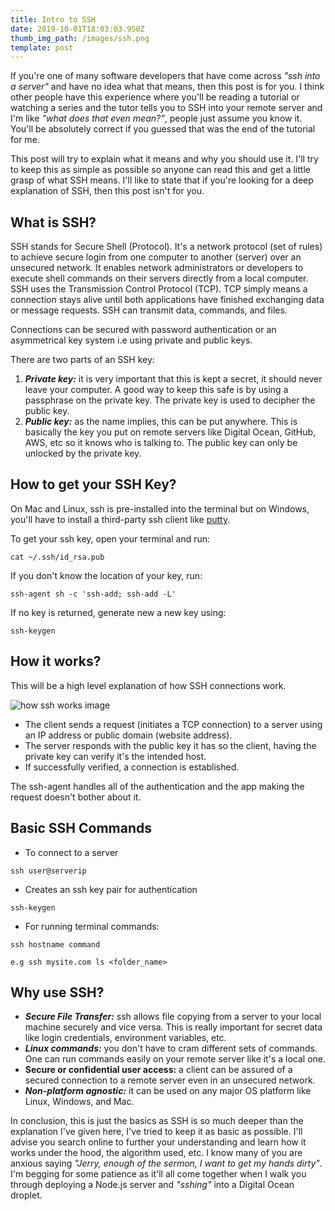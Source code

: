 ```yaml
---
title: Intro to SSH
date: 2019-10-01T18:03:03.950Z
thumb_img_path: /images/ssh.png
template: post
---
```

If you're one of many software developers that have come across _"ssh into a server"_ and have no idea what that means, then this post is for you. I think other people have this experience where you'll be reading a tutorial or watching a series and the tutor tells you to SSH into your remote server and I'm like _"what does that even mean?"_, people just assume you know it. You'll be absolutely correct if you guessed that was the end of the tutorial for me. 

This post will try to explain what it means and why you should use it. I'll try to keep this as simple as possible so anyone can read this and get a little grasp of what SSH means. I'll like to state that if you're looking for a deep explanation of SSH, then this post isn't for you. 



## What is SSH?

SSH stands for Secure Shell (Protocol). It's a network protocol (set of rules) to achieve secure login from one computer to another (server) over an unsecured network. It enables network administrators or developers to execute shell commands on their servers directly from a local computer. SSH uses the Transmission Control Protocol (TCP). TCP simply means a connection stays alive until both applications have finished exchanging data or message requests. SSH can transmit data, commands, and files.

Connections can be secured with password authentication or an asymmetrical key system i.e using private and public keys.

There are two parts of an SSH key:

1. **_Private key:_** it is very important that this is kept a secret, it should never leave your computer. A good way to keep this safe is by using a passphrase on the private key. The private key is used to decipher the public key.
2. **_Public key:_** as the name implies, this can be put anywhere. This is basically the key you put on remote servers like Digital Ocean, GitHub, AWS, etc so it knows who is talking to. The public key can only be unlocked by the private key.



## How to get your SSH Key?

On Mac and Linux, ssh is pre-installed into the terminal but on Windows, you'll have to install a third-party ssh client like [putty](https://www.chiark.greenend.org.uk/~sgtatham/putty/latest.html). 

To get your ssh key, open your terminal and run:

```
cat ~/.ssh/id_rsa.pub 
```

If you don't know the location of your key, run:

```
ssh-agent sh -c 'ssh-add; ssh-add -L'
```

If no key is returned, generate new a new key using:

```
ssh-keygen
```



## How it works?

This will be a high level explanation of how SSH connections work.

![how ssh works image](/images/how_ssh_works.png)

* The client sends a request (initiates a TCP connection) to a server using an IP address or public domain (website address).
* The server responds with the public key it has so the client, having the private key can verify it's the intended host.
* If successfully verified, a connection is established. 

The ssh-agent handles all of the authentication and the app making the request doesn't bother about it. 



## Basic SSH Commands

* To connect to a server


```
ssh user@serverip
```

* Creates an ssh key pair for authentication


```
ssh-keygen
```

* For running terminal commands:


```
ssh hostname command
```

```
e.g ssh mysite.com ls <folder_name>
```



## Why use SSH?

* _**Secure File Transfer:**_ ssh allows file copying from a server to your local machine securely and vice versa. This is really important for secret data like login credentials, environment variables, etc.
* **_Linux commands:_** you don't have to cram different sets of commands. One can run commands easily on your remote server like it's a local one.
* **Secure or confidential user access:** a client can be assured of a secured connection to a remote server even in an unsecured network.
* **_Non-platform agnostic:_** it can be used on any major OS platform like Linux, Windows, and Mac.

In conclusion, this is just the basics as SSH is so much deeper than the explanation I've given here, I've tried to keep it as basic as possible. I'll advise you search online to further your understanding and learn how it works under the hood, the algorithm used, etc. I know many of you are anxious saying _"Jerry, enough of the sermon, I want to get my hands dirty"_. I'm begging for some patience as it'll all come together when I walk you through deploying a Node.js server and _"sshing"_ into a Digital Ocean droplet.
